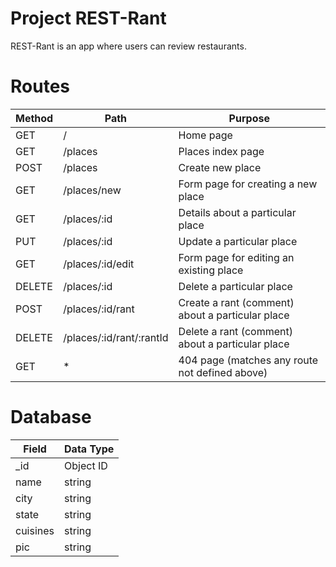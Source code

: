# Project REST-Rant

REST-Rant is an app where users can review restaurants.


# Routes

| Method | Path               | Purpose                                |
| ------ | ------------------ | -------------------------------------- |
| GET    | /                  | Home page                              |
| GET    | /places            | Places index page                      |
| POST   | /places            | Create new place                       |
| GET    | /places/new        | Form page for creating a new place     |
| GET    | /places/:id        | Details about a particular place      |
| PUT    | /places/:id        | Update a particular place              |
| GET    | /places/:id/edit   | Form page for editing an existing place |
| DELETE | /places/:id        | Delete a particular place              |
| POST   | /places/:id/rant   | Create a rant (comment) about a particular place |
| DELETE | /places/:id/rant/:rantId | Delete a rant (comment) about a particular place |
| GET    | *                  | 404 page (matches any route not defined above) |

 
# Database
| Field | Data Type           | 
| ------ | -------------------| 
| _id    | Object ID          |
| name   | string             | 
| city   | string             | 
| state  | string             | 
| cuisines| string            | 
| pic    | string             | 
